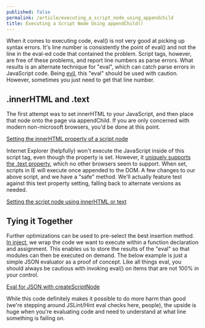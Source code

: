 ```yaml
---
published: false
permalink: /article/executing_a_script_node_using_appendchild
title: Executing a Script Node Using appendChild()
---
```

When it comes to executing code, eval() is not very good at picking up syntax errors. It's line number is consistently the point of eval() and not the line in the eval-ed code that contained the problem. Script tags, however, are free of these problems, and report line numbers as parse errors. What results is an alternate technique for "eval", which can catch parse errors in JavaScript code. Being [evil](http://javascriptweblog.wordpress.com/2010/04/19/how-evil-is-eval/), this "eval" should be used with caution. However, sometimes you just need to get that line number.

.innerHTML and .text
---
The first attempt was to set innerHTML to your JavaScript, and then place that node onto the page via appendChild. If you are only concerned with modern non-microsoft browsers, you'd be done at this point.

[Setting the innerHTML property of a script node](https://gist.github.com/3279693#file_innerhtml.js)

Internet Explorer (helpfully) won't execute the JavaScript inside of this script tag, even though the property is set. However, it [uniquely supports the .text property](http://msdn.microsoft.com/en-us/library/ie/ms535892(v=vs.85).aspx), which no other browsers seem to support. When set, scripts in IE will execute once appended to the DOM. A few changes to our above script, and we have a "safe" method. We'll actually feature test against this text property setting, falling back to alternate versions as needed.

[Setting the script node using innerHTML or text](https://gist.github.com/3279693#file_innerhtml_text.js)

Tying it Together
---
Further optimizations can be used to pre-select the best insertion method. [In inject](https://github.com/linkedin/inject/blob/68c343180ed3a08dffb0ad445fe45d70908683e1/src/executor.js#L129), we wrap the code we want to execute within a function declaration and assignment. This enables us to store the results of the "eval" so that modules can then be executed on demand. The below example is just a simple JSON evaluator as a proof of concept. Like all things eval, you should always be cautious with invoking eval() on items that are not 100% in your control.

[Eval for JSON with createScriptNode](https://gist.github.com/3279693#file_createscriptnode.js)

While this code definitely makes it possible to do more harm than good (we're stepping around JSLint/Hint eval checks here, people), the upside is huge when you're evaluating code and need to understand at what line something is failing on.
